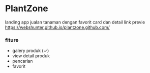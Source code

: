 # PlantZone
landing app jualan tanaman dengan favorit card dan detail
link previe
https://webshunter.github.io/plantzone.github.com/

### fiture
- galery produk (✓)
- view detail produk
- pencarian
- favorit